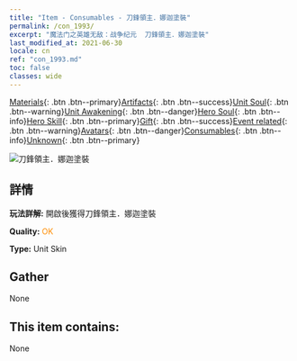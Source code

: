 ```yaml
---
title: "Item - Consumables - 刀鋒領主．娜迦塗裝"
permalink: /con_1993/
excerpt: "魔法门之英雄无敌：战争纪元  刀鋒領主．娜迦塗裝"
last_modified_at: 2021-06-30
locale: cn
ref: "con_1993.md"
toc: false
classes: wide
---
```

 [Materials](/ItemsCN/){: .btn .btn--primary}[Artifacts](/ItemsCN/Artifacts/){: .btn .btn--success}[Unit Soul](/ItemsCN/UnitSoul/){: .btn .btn--warning}[Unit Awakening](/ItemsCN/UnitAwakening/){: .btn .btn--danger}[Hero Soul](/ItemsCN/HeroSoul/){: .btn .btn--info}[Hero Skill](/ItemsCN/HeroSkill/){: .btn .btn--primary}[Gift](/ItemsCN/Gift/){: .btn .btn--success}[Event related](/ItemsCN/Events/){: .btn .btn--warning}[Avatars](/ItemsCN/Avatars/){: .btn .btn--danger}[Consumables](/ItemsCN/Consumables/){: .btn .btn--info}[Unknown](/ItemsCN/Unknown/){: .btn .btn--primary}

 ![刀鋒領主．娜迦塗裝](/images/u/ti_najia.jpg)

## 詳情
 **玩法詳解:** 開啟後獲得刀鋒領主．娜迦塗裝

 **Quality:** <span style="color: #FF8C00">OK</span>

 **Type:** Unit Skin

## Gather

  None

## This item contains:

  None

